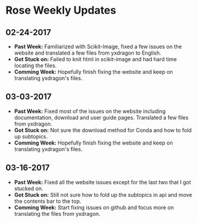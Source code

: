 # Rose Weekly Updates

## 02-24-2017

- **Past Week:** Familiarized with Scikit-Image, fixed a few issues on the website and translated a few files from yxdragon to English.
- **Got Stuck on:** Failed to knit html in scikit-image and had hard time locating the files.
- **Comming Week:** Hopefully finish fixing the website and keep on translating yxdragon's files.

## 03-03-2017

- **Past Week:** Fixed most of the issues on the website including documentation, download and user guide pages. Translated a few files from yxdragon.
- **Got Stuck on:** Not sure the download method for Conda and how to fold up subtopics.
- **Comming Week:** Hopefully finish fixing the website and keep on translating yxdragon's files.

## 03-16-2017

- **Past Week:** Fixed all the website issues except for the last two that I got stucked on. 
- **Got Stuck on:** Still not sure how to fold up the subtopics in api and move the contents bar to the top.
- **Comming Week:** Start fixing issues on github and focus more on translating the files from yxdragon.

